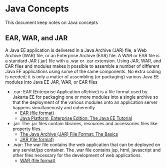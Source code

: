 # Java Concepts

This document keep notes on Java concepts

## EAR, WAR, and JAR

A Java EE application is delivered in a Java Archive (JAR) file, a Web Archive (WAR) file, or an Enterprise Archive (EAR) file. A WAR or EAR file is a standard JAR (.jar) file with a .war or .ear extension. Using JAR, WAR, and EAR files and modules makes it possible to assemble a number of different Java EE applications using some of the same components. No extra coding is needed; it is only a matter of assembling (or packaging) various Java EE modules into Java EE JAR, WAR, or EAR files

* .ear: EAR (Enterprise Application aRchive) is a file format used by Jakarta EE for packaging one or more modules into a single archive so that the deployment of the various modules onto an application server happens simultaneously and coherently
  - [EAR (file format)](https://en.wikipedia.org/wiki/EAR_(file_format))
  - [Java Platform, Enterprise Edition: The Java EE Tutorial](https://docs.oracle.com/javaee/7/tutorial/packaging001.htm)
* .jar: The .jar files contain libraries, resources and accessories files like property files.
  - [The Java Archive (JAR) File Format: The Basics](https://web.archive.org/web/20120626012843/http://java.sun.com/developer/Books/javaprogramming/JAR/basics)
  - [JAR (file format)](https://en.wikipedia.org/wiki/JAR_(file_format))
* .war: The war file contains the web application that can be deployed on any servlet/jsp container. The .war file contains jsp, html, javascript and other files necessary for the development of web applications.
  - [WAR (file format)](https://en.wikipedia.org/wiki/WAR_(file_format))
